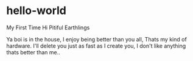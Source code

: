 # hello-world
My First Time
Hi Pitiful Earthlings

Ya boi is in the house, I enjoy being better than you all, Thats my kind of hardware.
I'll delete you just as fast as I create you, I don't like anything thats better than me..
